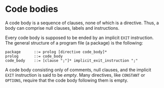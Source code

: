 # Code bodies

A code body is a sequence of clauses, none of which is a directive. Thus, a body can comprise null clauses, labels and instructions.

Every code body is supposed to be ended by an implicit `EXIT` instruction. The general structure of a program file (a package) is the following:

```ebnf
package      ::= prolog [directive code_body]*
prolog       ::= code_body
code_body    ::= [clause ";"]* implicit_exit_instruction ";"
```

A code body consisting only of comments, null clauses, and the implicit `EXIT` instruction is said to be *empty*. Many directives, like `CONSTANT` or `OPTIONS`, require that the code body following them is empty.

